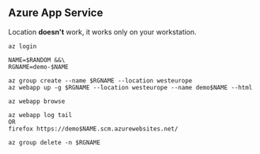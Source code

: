## Azure App Service

Location **doesn't** work, it works only on your workstation.

```
az login

NAME=$RANDOM &&\
RGNAME=demo-$NAME

az group create --name $RGNAME --location westeurope
az webapp up -g $RGNAME --location westeurope --name demo$NAME --html

az webapp browse

az webapp log tail
OR
firefox https://demo$NAME.scm.azurewebsites.net/

az group delete -n $RGNAME
```
